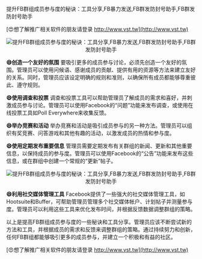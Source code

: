 提升FB群组成员参与度的秘诀：工具分享,FB暴力发送,FB群发防封号助手,FB群发防封号助手

[😍想了解推广相关软件的朋友请登录 http://www.vst.tw](http://www.vst.tw)

 <center><img src="https://vst.tw/MP4/tuiguang/png/5.png" alt="提升FB群组成员参与度的秘诀：工具分享,FB暴力发送,FB群发防封号助手,FB群发防封号助手"></center>

**😄创造一个友好的氛围**
要吸引更多的成员参与讨论，必须先创造一个友好的氛围。管理员可以使用问候语、感谢成员的贡献、提供有用的资源等方法来建立友好的关系。同时，管理员应该设定明确的规则和准则，以确保所有成员都能够尊重彼此、遵守规则。

**😄使用调查和投票**
调查和投票工具可以帮助管理员了解成员的需求和喜好，并刺激成员参与讨论。管理员可以使用Facebook的“问题”功能来发布调查，或使用在线投票工具如Poll Everywhere来收集反馈。

**😄举办竞赛和活动**
举办竞赛和活动是吸引成员参与的另一种方法。管理员可以组织有奖竞赛、问答游戏和其他有趣的活动，以激发成员的热情和参与度。

**😄使用定期发布重要信息**
管理员需要定期发布有关群组的新闻、更新和其他重要信息，以保持成员的参与度。管理员可以使用Facebook的“公告”功能来发布这些信息，或在群组中创建一个常规的“更新”帖子。

 <center><img src="https://vst.tw/MP4/tuiguang/png/4.png" alt="提升FB群组成员参与度的秘诀：工具分享,FB暴力发送,FB群发防封号助手,FB群发防封号助手"></center>

**😄利用社交媒体管理工具**
Facebook提供了一些强大的社交媒体管理工具，如Hootsuite和Buffer，可帮助管理员管理多个社交媒体帐户、计划帖子并测量参与度。管理员可以利用这些工具来优化发布时间，并根据反馈数据调整群组的策略。

以上是提高FB群组成员参与度的一些秘诀和工具分享。管理员应该不断尝试新的方法和工具，并根据成员的需求和反馈来调整群组的策略。通过持续努力和创新，任何FB群组都能够吸引更多的成员参与，并建立一个积极和有益的社区。

[😍想了解推广相关软件的朋友请登录 http://www.vst.tw](http://www.vst.tw)




